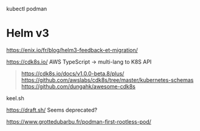 
kubectl
podman

# Helm v3

https://enix.io/fr/blog/helm3-feedback-et-migration/

https://cdk8s.io/ AWS TypeScript -> multi-lang to K8S API
> https://cdk8s.io/docs/v1.0.0-beta.8/plus/
> https://github.com/awslabs/cdk8s/tree/master/kubernetes-schemas
> https://github.com/dungahk/awesome-cdk8s

keel.sh

https://draft.sh/ Seems deprecated?

https://www.grottedubarbu.fr/podman-first-rootless-pod/